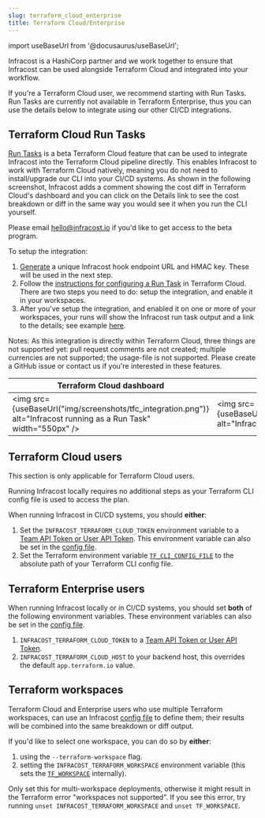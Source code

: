 ```yaml
---
slug: terraform_cloud_enterprise
title: Terraform Cloud/Enterprise
---
```


import useBaseUrl from '@docusaurus/useBaseUrl';

Infracost is a HashiCorp partner and we work together to ensure that Infracost can be used alongside Terraform Cloud and integrated into your workflow.

If you're a Terraform Cloud user, we recommend starting with Run Tasks. Run Tasks are currently not available in Terraform Enterprise, thus you can use the details below to integrate using our other CI/CD integrations.

## Terraform Cloud Run Tasks

[Run Tasks](https://www.terraform.io/docs/cloud/workspaces/run-tasks.html) is a beta Terraform Cloud feature that can be used to integrate Infracost into the Terraform Cloud pipeline directly. This enables Infracost to work with Terraform Cloud natively, meaning you do not need to install/upgrade our CLI into your CI/CD systems. As shown in the following screenshot, Infracost adds a comment showing the cost diff in Terraform Cloud's dashboard and you can click on the Details link to see the cost breakdown or diff in the same way you would see it when you run the CLI yourself.

Please email [hello@infracost.io](mailto:hello@infracost.io) if you'd like to get access to the beta program.

To setup the integration:
1. [Generate](https://dashboard.infracost.io/tfc-sign-up) a unique Infracost hook endpoint URL and HMAC key. These will be used in the next step.
2. Follow the [instructions for configuring a Run Task](https://www.terraform.io/docs/cloud/workspaces/run-tasks.html#configuring-a-run-task) in Terraform Cloud. There are two steps you need to do: setup the integration, and enable it in your workspaces.
3. After you've setup the integration, and enabled it on one or more of your workspaces, your runs will show the Infracost run task output and a link to the details; see example [here](https://dashboard.infracost.io/results/285db4b2-1467-41c0-a162-382ae7f87e89?token=932c8505d6cd3dd7c3cba4d45188eeec9988976ae0d366ccc5ae813ed1b4fc395dfba94d14d54babef943c23042787f66076f04a29a37dced8d0ae963e5cefd5).

Notes: As this integration is directly within Terraform Cloud, three things are not supported yet: pull request comments are not created; multiple currencies are not supported; the usage-file is not supported. Please create a GitHub issue or contact us if you're interested in these features.

| Terraform Cloud dashboard | Details link |
|--------------|-----------|
<img src={useBaseUrl("img/screenshots/tfc_integration.png")} alt="Infracost running as a Run Task" width="550px" /> | <img src={useBaseUrl("img/screenshots/infracost_dashboard.png")} alt="Infracost details link" width="550px" />

## Terraform Cloud users

This section is only applicable for Terraform Cloud users.

Running Infracost locally requires no additional steps as your Terraform CLI config file is used to access the plan.

When running Infracost in CI/CD systems, you should **either**:
1. Set the `INFRACOST_TERRAFORM_CLOUD_TOKEN` environment variable to a [Team API Token or User API Token](https://www.terraform.io/docs/cloud/users-teams-organizations/api-tokens.html). This environment variable can also be set in the [config file](/docs/multi_project/config_file).
2. Set the Terraform environment variable [`TF_CLI_CONFIG_FILE`](https://www.terraform.io/docs/commands/environment-variables.html#tf_cli_config_file) to the absolute path of your Terraform CLI config file.

## Terraform Enterprise users

When running Infracost locally or in CI/CD systems, you should set **both** of the following environment variables. These environment variables can also be set in the [config file](/docs/multi_project/config_file).
1. `INFRACOST_TERRAFORM_CLOUD_TOKEN` to a [Team API Token or User API Token](https://www.terraform.io/docs/cloud/users-teams-organizations/api-tokens.html).
2. `INFRACOST_TERRAFORM_CLOUD_HOST` to your backend host, this overrides the default `app.terraform.io` value.

## Terraform workspaces

Terraform Cloud and Enterprise users who use multiple Terraform workspaces, can use an Infracost [config file](/docs/multi_project/config_file) to define them; their results will be combined into the same breakdown or diff output.

If you'd like to select one workspace, you can do so by **either**:
1. using the `--terraform-workspace` flag.
2. setting the `INFRACOST_TERRAFORM_WORKSPACE` environment variable (this sets the [`TF_WORKSPACE`](https://www.terraform.io/docs/cli/config/environment-variables.html#tf_workspace) internally).

Only set this for multi-workspace deployments, otherwise it might result in the Terraform error "workspaces not supported". If you see this error, try running `unset INFRACOST_TERRAFORM_WORKSPACE` and `unset TF_WORKSPACE`.
